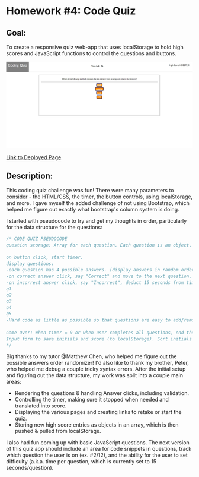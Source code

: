# Homework #4: Code Quiz

## Goal:

To create a responsive quiz web-app that uses localStorage to hold high scores and  JavaScript functions to control the questions and buttons.

![Code Quiz Screenshot](./assets/screenshot-code-quiz.jpg)

[Link to Deployed Page](https://gafelton.github.io/homework-code-quiz-4/)



## Description:

This coding quiz challenge was fun! There were many parameters to consider - the HTML/CSS, the timer, the button controls, using localStorage, and more. I gave myself the added challenge of not using Bootstrap, which helped me figure out exactly what bootstrap's column system is doing. 

I started with pseudocode to try and get my thoughts in order, particularly for the data structure for the questions:

```javascript
/* CODE QUIZ PSEUDOCODE
question storage: Array for each question. Each question is an object. Within each object, there are three parameters: Question, Possible Answers[], Correct Answer Index.

on button click, start timer.
display questions:
-each question has 4 possible answers. (display answers in random order)
-on correct answer click, say "Correct" and move to the next question.
-on incorrect answer click, say "Incorrect", deduct 15 seconds from timer, and move to the next question.
q1
q2
q3
q4
q5
-Hard code as little as possible so that questions are easy to add/remove. Quiz duration, number of possible answers, the order randomizer are all based on quizArray.length.

Game Over: When timer = 0 or when user completes all questions, end the quiz.
Input form to save initials and score (to localStorage). Sort initials in descending order, show highest score.
*/
```

Big thanks to my tutor @Matthew Chen, who helped me figure out the possible answers order randomizer! I'd also like to thank my brother, Peter, who helped me debug a couple tricky syntax errors. 
After the initial setup and figuring out the data structure, my work was split into a couple main areas:

* Rendering the questions & handling Answer clicks, including validation.
* Controlling the timer, making sure it stopped when needed and translated into score.
* Displaying the various pages and creating links to retake or start the quiz.
* Storing new high score entries as objects in an array, which is then pushed & pulled from localStorage.

I also had fun coming up with basic JavaScript questions. The next version of this quiz app should include an area for code snippets in questions, track which question the user is on (ex. #2/12), and the ability for the user to set difficulty (a.k.a. time per question, which is currently set to 15 seconds/question).

